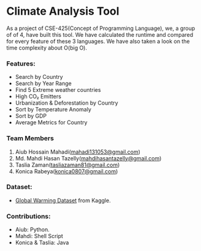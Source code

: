 # Climate Analysis Tool
As a project of CSE-425(Concept of Programming Language), we, a group of of 4, have built this tool. We have calculated the runtime and compared for every feature of these 3 languages. We have also taken a look on the time complexity about O(big O).
### Features:
- Search by Country
- Search by Year Range
- Find 5 Extreme weather countries
- High CO₂ Emitters
- Urbanization & Deforestation by Country
- Sort by Temperature Anomaly
- Sort by GDP
- Average Metrics for Country

### Team Members
1. Aiub Hossain Mahadi(mahadi131053@gmail.com)
1. Md. Mahdi Hasan Tazelly(mahdihasantazelly@gmail.com)
3. Taslia Zaman(tasliazaman81@gmail.com)
4. Konica Rabeya(konica0807@gmail.com)

### Dataset:
- [Global Warming Dataset](https://www.kaggle.com/datasets/ankushpanday1/global-warming-dataset-195-countries-1900-2023?resource=download) from Kaggle.

### Contributions:
- Aiub: Python.
- Mahdi: Shell Script
- Konica & Taslia: Java
